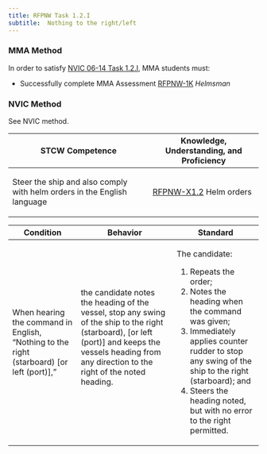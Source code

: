 ```yaml
---
title: RFPNW Task 1.2.I 
subtitle:  Nothing to the right/left
---
```



### MMA Method

In order to satisfy  [NVIC 06-14  Task  1.2.I](/stcw23/assets/images/nvic-06-14.pdf), MMA students must:

* Successfully complete MMA Assessment  [RFPNW-1K](RFPNW-1K) *Helmsman*


### NVIC Method

<a onclick="togglevisibility('nvic_methods')" >See NVIC method.</a>

<div id='nvic_methods' class='hide'>

<table>
<thead>
<tr>
<th class='forty'> STCW Competence </th>
<th class='sixty'> Knowledge, Understanding, and Proficiency </th>
</tr>
</thead>




<tbody>
<tr><td markdown='1'>

Steer the ship and also comply with helm orders in the English language

</td><td markdown='1'>

[RFPNW-X1.2](../../tables/24.html#RFPNW-X1.2) Helm orders

</td></tr>


</tbody>
</table>


<table>
<thead>
<tr><th class='twenty'>  Condition </th><th class='twenty'> Behavior </th><th  class='sixty'>Standard </th></tr>
</thead>
<tbody >



<tr><td markdown='1'>

When hearing the command in English, “Nothing to the right (starboard) [or left (port)],”

</td><td markdown='1'>

the candidate notes the heading of the vessel, stop any swing of the ship to the right (starboard), [or left (port)] and keeps the vessels heading from any direction to the right of the noted heading.

<br>

<div class="tooltip">
<span class="tooltiptext">
</span>
</div>


</td><td markdown='1'>

The candidate:

1. Repeats the order;
2. Notes the heading when the command was given;
3. Immediately applies counter rudder to stop any swing of the ship to the right (starboard); and
4. Steers the heading noted, but with no error to the right permitted.

</td></tr>
</tbody>
</table>
</div>
